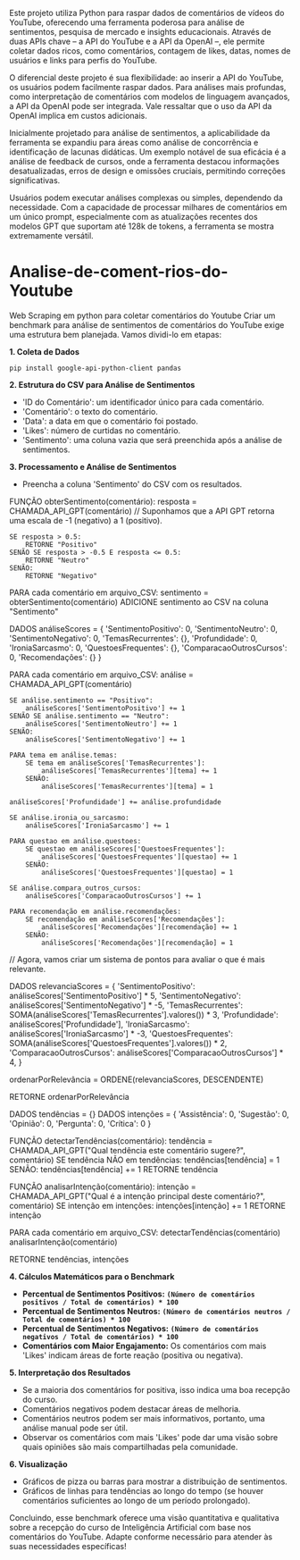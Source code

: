 Este projeto utiliza Python para raspar dados de comentários de vídeos do YouTube, oferecendo uma ferramenta poderosa para análise de sentimentos, pesquisa de mercado e insights educacionais. Através de duas APIs chave – a API do YouTube e a API da OpenAI –, ele permite coletar dados ricos, como comentários, contagem de likes, datas, nomes de usuários e links para perfis do YouTube.

O diferencial deste projeto é sua flexibilidade: ao inserir a API do YouTube, os usuários podem facilmente raspar dados. Para análises mais profundas, como interpretação de comentários com modelos de linguagem avançados, a API da OpenAI pode ser integrada. Vale ressaltar que o uso da API da OpenAI implica em custos adicionais.

Inicialmente projetado para análise de sentimentos, a aplicabilidade da ferramenta se expandiu para áreas como análise de concorrência e identificação de lacunas didáticas. Um exemplo notável de sua eficácia é a análise de feedback de cursos, onde a ferramenta destacou informações desatualizadas, erros de design e omissões cruciais, permitindo correções significativas.

Usuários podem executar análises complexas ou simples, dependendo da necessidade. Com a capacidade de processar milhares de comentários em um único prompt, especialmente com as atualizações recentes dos modelos GPT que suportam até 128k de tokens, a ferramenta se mostra extremamente versátil.

# Analise-de-coment-rios-do-Youtube
Web Scraping em python para coletar comentários do Youtube
Criar um benchmark para análise de sentimentos de comentários do YouTube exige uma estrutura bem planejada. Vamos dividi-lo em etapas:

**1. Coleta de Dados**

```
pip install google-api-python-client pandas
```

**2. Estrutura do CSV para Análise de Sentimentos**

- 'ID do Comentário': um identificador único para cada comentário.
- 'Comentário': o texto do comentário.
- 'Data': a data em que o comentário foi postado.
- 'Likes': número de curtidas no comentário.
- 'Sentimento': uma coluna vazia que será preenchida após a análise de sentimentos.
    
    

**3. Processamento e Análise de Sentimentos**

- Preencha a coluna 'Sentimento' do CSV com os resultados.

FUNÇÃO obterSentimento(comentário):
resposta = CHAMADA_API_GPT(comentário)
// Suponhamos que a API GPT retorna uma escala de -1 (negativo) a 1 (positivo).

```
SE resposta > 0.5:
    RETORNE "Positivo"
SENÃO SE resposta > -0.5 E resposta <= 0.5:
    RETORNE "Neutro"
SENÃO:
    RETORNE "Negativo"

```

PARA cada comentário em arquivo_CSV:
sentimento = obterSentimento(comentário)
ADICIONE sentimento ao CSV na coluna "Sentimento"


DADOS análiseScores = {
'SentimentoPositivo': 0,
'SentimentoNeutro': 0,
'SentimentoNegativo': 0,
'TemasRecurrentes': {},
'Profundidade': 0,
'IroniaSarcasmo': 0,
'QuestoesFrequentes': {},
'ComparacaoOutrosCursos': 0,
'Recomendações': {}
}

PARA cada comentário em arquivo_CSV:
análise = CHAMADA_API_GPT(comentário)

```
SE análise.sentimento == "Positivo":
    análiseScores['SentimentoPositivo'] += 1
SENÃO SE análise.sentimento == "Neutro":
    análiseScores['SentimentoNeutro'] += 1
SENÃO:
    análiseScores['SentimentoNegativo'] += 1

PARA tema em análise.temas:
    SE tema em análiseScores['TemasRecurrentes']:
        análiseScores['TemasRecurrentes'][tema] += 1
    SENÃO:
        análiseScores['TemasRecurrentes'][tema] = 1

análiseScores['Profundidade'] += análise.profundidade

SE análise.ironia_ou_sarcasmo:
    análiseScores['IroniaSarcasmo'] += 1

PARA questao em análise.questoes:
    SE questao em análiseScores['QuestoesFrequentes']:
        análiseScores['QuestoesFrequentes'][questao] += 1
    SENÃO:
        análiseScores['QuestoesFrequentes'][questao] = 1

SE análise.compara_outros_cursos:
    análiseScores['ComparacaoOutrosCursos'] += 1

PARA recomendação em análise.recomendações:
    SE recomendação em análiseScores['Recomendações']:
        análiseScores['Recomendações'][recomendação] += 1
    SENÃO:
        análiseScores['Recomendações'][recomendação] = 1

```

// Agora, vamos criar um sistema de pontos para avaliar o que é mais relevante.

DADOS relevanciaScores = {
'SentimentoPositivo': análiseScores['SentimentoPositivo'] * 5,
'SentimentoNegativo': análiseScores['SentimentoNegativo'] * -5,
'TemasRecurrentes': SOMA(análiseScores['TemasRecurrentes'].valores()) * 3,
'Profundidade': análiseScores['Profundidade'],
'IroniaSarcasmo': análiseScores['IroniaSarcasmo'] * -3,
'QuestoesFrequentes': SOMA(análiseScores['QuestoesFrequentes'].valores()) * 2,
'ComparacaoOutrosCursos': análiseScores['ComparacaoOutrosCursos'] * 4,
}

ordenarPorRelevância = ORDENE(relevanciaScores, DESCENDENTE)

RETORNE ordenarPorRelevância

DADOS tendências = {}
DADOS intenções = {
'Assistência': 0,
'Sugestão': 0,
'Opinião': 0,
'Pergunta': 0,
'Crítica': 0
}

FUNÇÃO detectarTendências(comentário):
tendência = CHAMADA_API_GPT("Qual tendência este comentário sugere?", comentário)
SE tendência NÃO em tendências:
tendências[tendência] = 1
SENÃO:
tendências[tendência] += 1
RETORNE tendência

FUNÇÃO analisarIntenção(comentário):
intenção = CHAMADA_API_GPT("Qual é a intenção principal deste comentário?", comentário)
SE intenção em intenções:
intenções[intenção] += 1
RETORNE intenção

PARA cada comentário em arquivo_CSV:
detectarTendências(comentário)
analisarIntenção(comentário)

RETORNE tendências, intenções

**4. Cálculos Matemáticos para o Benchmark**

- **Percentual de Sentimentos Positivos:** **`(Número de comentários positivos / Total de comentários) * 100`**
- **Percentual de Sentimentos Neutros:** **`(Número de comentários neutros / Total de comentários) * 100`**
- **Percentual de Sentimentos Negativos:** **`(Número de comentários negativos / Total de comentários) * 100`**
- **Comentários com Maior Engajamento:** Os comentários com mais 'Likes' indicam áreas de forte reação (positiva ou negativa).

**5. Interpretação dos Resultados**

- Se a maioria dos comentários for positiva, isso indica uma boa recepção do curso.
- Comentários negativos podem destacar áreas de melhoria.
- Comentários neutros podem ser mais informativos, portanto, uma análise manual pode ser útil.
- Observar os comentários com mais 'Likes' pode dar uma visão sobre quais opiniões são mais compartilhadas pela comunidade.

**6. Visualização**

- Gráficos de pizza ou barras para mostrar a distribuição de sentimentos.
- Gráficos de linhas para tendências ao longo do tempo (se houver comentários suficientes ao longo de um período prolongado).

Concluindo, esse benchmark oferece uma visão quantitativa e qualitativa sobre a recepção do curso de Inteligência Artificial com base nos comentários do YouTube. Adapte conforme necessário para atender às suas necessidades específicas!
